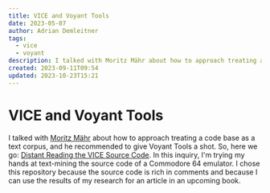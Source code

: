 ```yaml
---
title: VICE and Voyant Tools
date: 2023-05-07
author: Adrian Demleitner
tags:
  - vice
  - voyant
description: I talked with Moritz Mähr about how to approach treating a code base as a text corpus, and he recommended to give Voyant Tools a shot.
created: 2023-09-11T09:54
updated: 2023-10-23T15:21
---
```

# VICE and Voyant Tools
I talked with [Moritz Mähr](https://moritzmaehr.ch/) about how to approach treating a code base as a text corpus, and he recommended to give Voyant Tools a shot. So, here we go: [Distant Reading the VICE Source Code](notes/Distant%20Reading%20the%20VICE%20Source%20Code.md). In this inquiry, I'm trying my hands at text-mining the source code of a Commodore 64 emulator. I chose this repository because the source code is rich in comments and because I can use the results of my research for an article in an upcoming book.